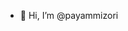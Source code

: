 - 👋 Hi, I’m @payammizori

<!---
payammizori/payammizori is a ✨ special ✨ repository because its `README.md` (this file) appears on your GitHub profile.
You can click the Preview link to take a look at your changes.
--->
